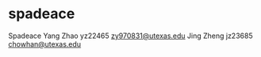 # spadeace
Spadeace
  Yang Zhao
  yz22465
  zy970831@utexas.edu
  Jing Zheng
  jz23685
  chowhan@utexas.edu

